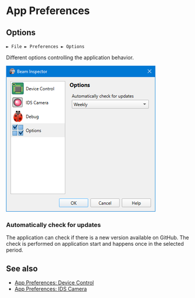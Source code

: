 # App Preferences

## Options

```
► File ► Preferences ► Options
```

Different options controlling the application behavior.

![Screenshot](./img/app_settings_opts.png)

### Automatically check for updates

The application can check if there is a new version available on GitHub. The check is performed on application start and happens once in the selected period.

## See also

- [App Preferences: Device Control](./app_settings_hard.md)
- [App Preferences: IDS Camera](./app_settings_ids.md)

&nbsp;
